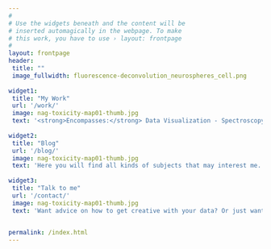 ```yaml
---
#
# Use the widgets beneath and the content will be
# inserted automagically in the webpage. To make
# this work, you have to use › layout: frontpage
#
layout: frontpage
header:
 title: ""
 image_fullwidth: fluorescence-deconvolution_neurospheres_cell.png
  
widget1:
 title: "My Work"
 url: '/work/'
 image: nag-toxicity-map01-thumb.jpg
 text: '<strong>Encompasses:</strong> Data Visualization - Spectroscopy - Data Preprocessing '
  
widget2:
 title: "Blog"
 url: '/blog/'
 image: nag-toxicity-map01-thumb.jpg
 text: 'Here you will find all kinds of subjects that may interest me.'
  
widget3:
 title: "Talk to me"
 url: '/contact/'
 image: nag-toxicity-map01-thumb.jpg
 text: 'Want advice on how to get creative with your data? Or just want to say hello?'

  
permalink: /index.html
---
```

